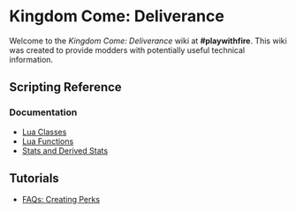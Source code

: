 <!-- TITLE: kingdomcome -->
<!-- SUBTITLE: Kingdom Come: Deliverance -->

# Kingdom Come: Deliverance
Welcome to the *Kingdom Come: Deliverance* wiki at **#playwithfire**. This wiki was created to provide modders with potentially useful technical information.

## Scripting Reference

### Documentation

* [Lua Classes](kingdomcome/classes)
* [Lua Functions](kingdomcome/functions)
* [Stats and Derived Stats](kingdomcome/stats)

## Tutorials

* [FAQs: Creating Perks](kingdomcome/faqs_creating_perks)